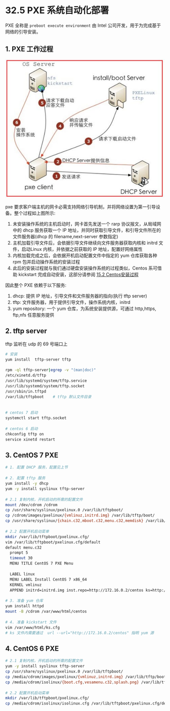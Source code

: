 # 32.5 PXE 系统自动化部署
PXE 全称是 `preboot execute environment` 由 Intel 公司开发，用于为完成基于网络的引导安装。


## 1. PXE 工作过程
![dhcp](../images/31/pxe.jpg)

pxe 要求客户端主机的网卡必需支持网络引导机制，并将网络设置为第一引导设备。整个过程如上图所示:
1. 未安装操作系统的主机启动时，网卡首先发送一个 rarp 协议报文，从局域网中的 dhcp 服务获取一个 IP 地址，并同时获取引导文件，和引导文件所在的文件服务器(dhcp 的 filename,next-server 参数指定)
2. 主机加载引导文件后，会依据引导文件继续向文件服务器获取内核和 initrd 文件，启动Linux 内核，并依据之前获取的 IP 地址，配置好网络属性
3. 内核加载完成之后，会依据开机启动配置文件中指定的 yum 仓库获取各种 rpm 包并启动操作系统的安装过程
4. 此后的安装过程就与我们通过硬盘安装操作系统的过程类似，Centos 系可借助 kickstart 完成自动安装，这部分请参阅 [15.2 Centos安装过程](15-Linux内核定制以及系统自动化安装实战/Centos安装过程.md)

因此整个 PXE 依赖于以下服务:
1. dhcp: 提供 IP 地址，引导文件和文件服务器的指向(执行 tftp server)
2. tftp: 文件服务器，用于提供引导文件，操作系统内核，initrd
3. yum repository: 一个 yum 仓库，为系统安装提供源，可通过 http,https, ftp,nfs 任意服务提供

## 2. tftp server
tftp 监听在 udp 的 69 号端口上

```bash
# 安装
yum install  tftp-server tftp

rpm -ql tftp-server|egrep -v "(man|doc)"
/etc/xinetd.d/tftp
/usr/lib/systemd/system/tftp.service
/usr/lib/systemd/system/tftp.socket
/usr/sbin/in.tftpd
/var/lib/tftpboot    # tftp 默认文件目录


# centos 7 启动
systemctl start tftp.socket

# centos 6 启动
chkconfig tftp on
service xinetd restart
```


## 3. CentOS 7 PXE
```bash
# 1. 配置 DHCP 服务，配置见上节

# 2. 配置 tftp 服务
yum install -y dhcp
yum -y install syslinux tftp-server

# 2.1 复制内核，开机启动的所需的配置文件
mount /dev/cdrom /cdrom
cp /usr/share/syslinux/pxelinux.0 /var/lib/tftpboot/
cp /cdrom/images/pxelinux/{vmlinuz,initrd.img} /var/lib/tftp/boot/
cp /usr/share/syslinux/{chain.c32,mboot.c32,menu.c32,memdisk} /var/lib/tftpboot/

# 2.2 配置开机启动菜单
mkdir /var/lib/tftpboot/pxelinux.cfg/
vim /var/lib/tftpboot/pxelinux.cfg/default
default menu.c32
  prompt 5
  timeout 30
  MENU TITLE CentOS 7 PXE Menu

  LABEL linux
  MENU LABEL Install CentOS 7 x86_64
  KERNEL vmlinuz
  APPEND initrd=initrd.img inst.repo=http://172.16.0.2/centos ks=http://172.16.0.2/ks.cfg		

# 3. 准备 yum 仓库
yum install httpd
mount -B /cdrom /var/www/html/centos

# 4. 准备 kickstart 文件
vim /var/www/html/ks.cfg
# ks 文件内需要通过  url --url="http://172.16.0.2/centos" 指明 yum 源
```

## 4. CentOS 6 PXE
```bash
# 2.1 复制内核，开机启动的所需的配置文件
yum -y install syslinux tftp-server
cp /usr/share/syslinux/pxelinux.0 /var/lib/tftpboot/
cp /media/cdrom/images/pxelinux/{vmlinuz,initrd.img} /var/lib/tftp/boot/
cp /media/cdrom/isolinux/{boot.cfg,vesamenu.c32,splash.png} /var/lib/tftp/boot/

# 2.2 配置开机启动菜单
mkdir /var/lib/tftpboot/pxelinux.cfg/
cp /media/cdrom/isolinux/isolinux.cfg /var/lib/tftpboot/pxelinux.cfg/default
```
